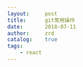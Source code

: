 ```yaml
---
layout:     post
title:      git常用操作
date:       2018-07-11
author:     zrd
catalog:    true
tags:
    - react
---
```


